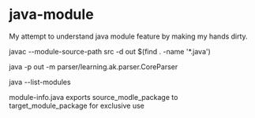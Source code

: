 # java-module

My attempt to understand java module feature by making my hands dirty.

javac --module-source-path src -d out $(find . -name '*.java')

java -p out -m parser/learning.ak.parser.CoreParser

java --list-modules

module-info.java
exports source_modle_package to target_module_package for exclusive use
